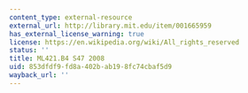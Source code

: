 ```yaml
---
content_type: external-resource
external_url: http://library.mit.edu/item/001665959
has_external_license_warning: true
license: https://en.wikipedia.org/wiki/All_rights_reserved
status: ''
title: ML421.B4 S47 2008
uid: 853dfdf9-fd8a-402b-ab19-8fc74cbaf5d9
wayback_url: ''
---
```

